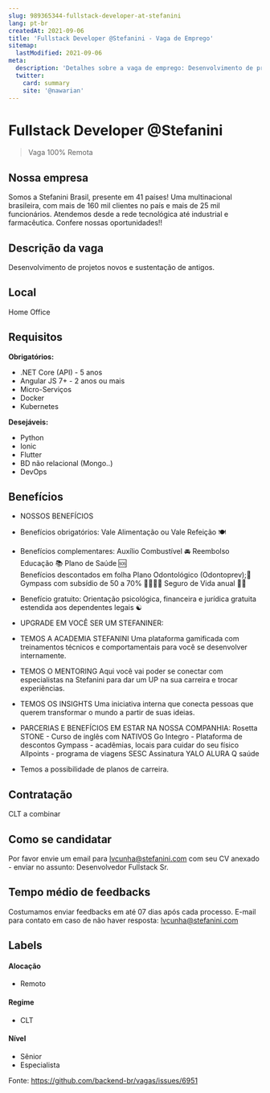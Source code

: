 ```yaml
---
slug: 989365344-fullstack-developer-at-stefanini
lang: pt-br
createdAt: 2021-09-06
title: 'Fullstack Developer @Stefanini - Vaga de Emprego'
sitemap:
  lastModified: 2021-09-06
meta:
  description: 'Detalhes sobre a vaga de emprego: Desenvolvimento de projetos novos e sustentação de antigos.'
  twitter:
    card: summary
    site: '@nawarian'
---
```


# Fullstack Developer @Stefanini

<!--
==================================================
Caso a vaga for remoto durante a pandemia informar no texto "Remoto durante o covid"
==================================================
-->
<!-- 
==================================================
POR FAVOR, SÓ POSTE SE A VAGA FOR PARA BACK-END!

Não faça distinção de gênero no título da vaga.

Use: "Back-End Developer" ao invés de 
"Desenvolvedor Back-End" \o/

Exemplo: `[São Paulo] Back-End Developer @ NOME DA EMPRESA`
==================================================
-->
<!--
==================================================
Caso a vaga for remoto durante a pandemia deixar a linha abaixo
==================================================
-->
> Vaga 100% Remota

## Nossa empresa

Somos a Stefanini Brasil, presente em 41 países! Uma multinacional brasileira, com mais de 160 mil clientes no país e mais de 25 mil funcionários. Atendemos desde a rede tecnológica até industrial e farmacêutica. Confere nossas oportunidades!!

## Descrição da vaga

Desenvolvimento de projetos novos e sustentação de antigos.

## Local

Home Office

## Requisitos

**Obrigatórios:**
- .NET Core (API) - 5 anos
- Angular JS 7+ - 2 anos ou mais
- Micro-Serviços 
- Docker
- Kubernetes

**Desejáveis:**
- Python
- Ionic
- Flutter
- BD não relacional (Mongo..)
- DevOps

## Benefícios

- NOSSOS BENEFÍCIOS 
- Benefícios obrigatórios: 
Vale Alimentação ou Vale Refeição 🍽  

- Benefícios complementares: 
Auxílio Combustível 🚘 
Reembolso Educação 📚 
Plano de Saúde 🆘  
Benefícios descontados em folha Plano Odontológico (Odontoprev);🦷 
Gympass com subsídio de 50 a 70% 🥊🥋🏊‍♂ 
Seguro de Vida anual 🧖‍♂  
 
- Benefício gratuito: 
Orientação psicológica, financeira e jurídica gratuita estendida aos dependentes legais ☯ 

- UPGRADE EM VOCÊ SER UM STEFANINER: 
- TEMOS A ACADEMIA STEFANINI 
Uma plataforma gamificada com treinamentos técnicos e comportamentais para você se desenvolver internamente. 

- TEMOS O MENTORING 
Aqui você vai poder se conectar com especialistas na Stefanini para dar um UP na sua carreira e trocar experiências. 

- TEMOS OS INSIGHTS 
Uma iniciativa interna que conecta pessoas que querem transformar o mundo a partir de suas ideias. 

- PARCERIAS E BENEFÍCIOS EM ESTAR NA NOSSA COMPANHIA: 
Rosetta STONE - Curso de inglês com NATIVOS 
Go Integro - Plataforma de descontos 
Gympass - acadêmias, locais para cuidar do seu físico 
Allpoints - programa de viagens 
SESC 
Assinatura YALO 
ALURA 
Q saúde 
 
- Temos a possibilidade de planos de carreira. 

## Contratação

CLT a combinar

## Como se candidatar

Por favor envie um email para lvcunha@stefanini.com com seu CV anexado - enviar no assunto: Desenvolvedor Fullstack Sr. 

## Tempo médio de feedbacks

Costumamos enviar feedbacks em até 07 dias após cada processo.
E-mail para contato em caso de não haver resposta: lvcunha@stefanini.com

## Labels
<!-- retire os labels que não fazem sentido à vaga -->

#### Alocação
- Remoto

#### Regime
- CLT

#### Nível
- Sênior
- Especialista

Fonte: https://github.com/backend-br/vagas/issues/6951